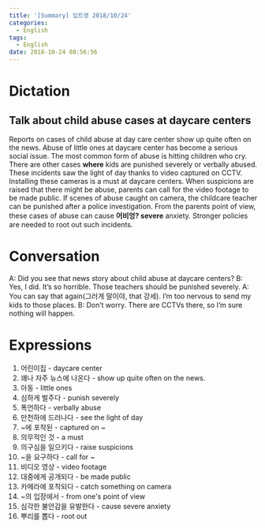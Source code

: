 ```yaml
---
title: '[Summary] 입트영 2018/10/24'
categories:
  - English
tags:
  - English
date: 2018-10-24 08:56:56
---
```


# Dictation

## Talk about child abuse cases at daycare centers

Reports on cases of child abuse at day care center show up quite often on the news. Abuse of little ones at daycare center has become a serious social issue. The most common form of abuse is hitting children who cry. There are other cases **where** kids are punished severely or verbally abused. These incidents saw the light of day thanks to video captured on CCTV. Installing these cameras is a must at daycare centers. When suspicions are raised that there might be abuse, parents can call for the video footage to be made public. If scenes of abuse caught on camera, the childcare teacher can be punished after a police investigation. From the parents point of view, these cases of abuse can cause **어비엉? severe** anxiety. Stronger policies are needed to root out such incidents.
​

# Conversation

A: Did you see that news story about child abuse at daycare centers?
B: Yes, I did. It’s so horrible. Those teachers should be punished severely.
A: You can say that again(그러게 말이야, that 강세). I’m too nervous to send my kids to those places.
B: Don’t worry. There are CCTVs there, so I’m sure nothing will happen.

# Expressions

1. 어린이집 - daycare center
2. 꽤나 자주 뉴스에 나온다 - show up quite often on the news.
3. 아동 - little ones
4. 심하게 벌주다 - punish severely
5. 폭언하다 - verbally abuse
6. 만천하에 드러나다 - see the light of day
7. ~에 포착된 - captured on ~
8. 의무적인 것 - a must
9. 의구심을 일으키다 - raise suspicions
10. ~을 요구하다 - call for ~
11. 비디오 영상 - video footage
12. 대중에게 공개되다 - be made public
13. 카메라에 포착되다 - catch something on camera
14. ~의 입장에서 - from one's point of view
15. 심각한 불안감을 유발한다 - cause severe anxiety
16. 뿌리를 뽑다 - root out